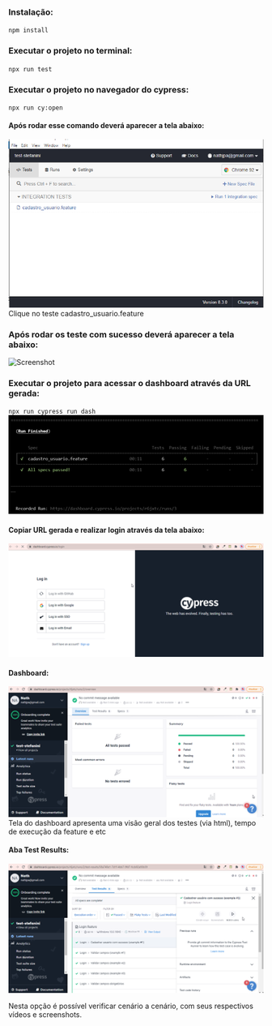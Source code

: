 ### Instalação:

`npm install`

### Executar o projeto no terminal:

`npx run test`

### Executar o projeto no navegador do cypress:

`npx run cy:open`
#### Após rodar esse comando deverá aparecer a tela abaixo:
![Screenshot](tela-inicial-cypress.png)
Clique no teste cadastro_usuario.feature

### Após rodar os teste com sucesso deverá aparecer a tela abaixo:
![Screenshot](tela-após-testes.png)

### Executar o projeto para acessar o dashboard através da URL gerada:
`npx run cypress run dash`
![Screenshot](url-gerada.png)

#### Copiar URL gerada e realizar login através da tela abaixo:
![Screenshot](tela-login-para-acessar-dash.png)

#### Dashboard:
![Screenshot](tela-dashboard-logada.png)
Tela do dashboard apresenta uma visão geral dos testes (via html), tempo de execução da feature e etc

#### Aba Test Results:
![Screenshot](resultado-teste.png)

Nesta opção é possível verificar cenário a cenário, com seus respectivos vídeos e screenshots.

